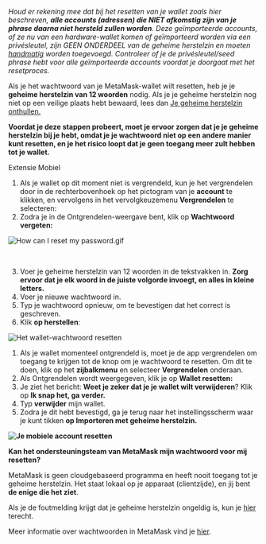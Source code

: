 *Houd er rekening mee dat bij het resetten van je wallet zoals hier beschreven, **alle accounts (adressen) die NIET afkomstig zijn van je phrase daarna niet hersteld zullen worden**. Deze geïmporteerde accounts, of ze nu van een hardware-wallet komen of geïmporteerd worden via een privésleutel, zijn GEEN ONDERDEEL van de geheime herstelzin en moeten [handmatig](https://support.metamask.io/hc/en-us/articles/360015489271) worden toegevoegd. Controleer of je de privésleutel/seed phrase hebt voor alle geïmporteerde accounts voordat je doorgaat met het resetproces.*


Als je het wachtwoord van je MetaMask-wallet wilt resetten, heb je je **geheime herstelzin van 12 woorden** nodig. Als je je geheime herstelzin nog niet op een veilige plaats hebt bewaard, lees dan [Je geheime herstelzin onthullen.](https://support.metamask.io/hc/en-us/articles/360015290032)


**Voordat je deze stappen probeert, moet je ervoor zorgen dat je je geheime herstelzin bij je hebt, omdat je je wachtwoord niet op een andere manier kunt resetten, en je het risico loopt dat je geen toegang meer zult hebben tot je wallet.**




Extensie Mobiel


1. Als je wallet op dit moment niet is vergrendeld, kun je het vergrendelen door in de rechterbovenhoek op het pictogram van je **account** te klikken, en vervolgens in het vervolgkeuzemenu **Vergrendelen** te selecteren:
2. Zodra je in de Ontgrendelen-weergave bent, klik op **Wachtwoord vergeten:**


![How can I reset my password.gif](https://support.metamask.io/hc/article_attachments/9305089663131/How_can_I_reset_my_password.gif)


 


3. Voer je geheime herstelzin van 12 woorden in de tekstvakken in. **Zorg ervoor dat je elk woord in de juiste volgorde invoegt, en alles in kleine letters.**
4. Voer je nieuwe wachtwoord in.
5. Typ je wachtwoord opnieuw, om te bevestigen dat het correct is geschreven.
6. Klik **op herstellen**:


![Het wallet-wachtwoord resetten](https://support.metamask.io/hc/article_attachments/9305249766555/How_to_reset_wallet_2.1_password.png)




1. Als je wallet momenteel ontgrendeld is, moet je de app vergrendelen om toegang te krijgen tot de knop om je wachtwoord te resetten. Om dit te doen, klik op het **zijbalkmenu** en selecteer **Vergrendelen** onderaan.
2. Als Ontgrendelen wordt weergegeven, klik je op **Wallet resetten:**
3. Je ziet het bericht: **Weet je zeker dat je je wallet wilt verwijderen**? Klik op **Ik snap het, ga verder.**
4. Typ **verwijder** mijn wallet.
5. Zodra je dit hebt bevestigd, ga je terug naar het instellingsscherm waar je kunt tikken **op Importeren met geheime herstelzin.**


**![Je mobiele account resetten](https://support.metamask.io/hc/article_attachments/9305458244379/How_to_reset_your_account_mobile.gif)**




**Kan het ondersteuningsteam van MetaMask mijn wachtwoord voor mij resetten?**


MetaMask is geen cloudgebaseerd programma en heeft nooit toegang tot je geheime herstelzin. Het staat lokaal op je apparaat (clientzijde), en jij bent **de enige die het ziet**.


Als je de foutmelding krijgt dat je geheime herstelzin ongeldig is, kun je [hier](https://support.metamask.io/hc/en-us/articles/360053014611-How-to-fix-Invalid-Seed-Phrase-error) terecht.


Meer informatie over wachtwoorden in MetaMask vind je [hier](https://support.metamask.io/hc/en-us/articles/4405451730331).


 


